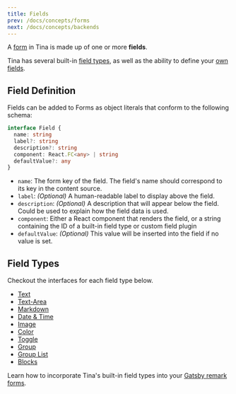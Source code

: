 ```yaml
---
title: Fields
prev: /docs/concepts/forms
next: /docs/concepts/backends
---
```


A [form](/docs/concepts/forms 'Tina Concepts: Forms') in Tina is made up of one or more **fields**.

Tina has several built-in [field types](/docs/concepts/fields#field-types), as well as the ability to define your [own fields](/docs/fields/custom-fields).

## Field Definition

Fields can be added to Forms as object literals that conform to the following schema:

```typescript
interface Field {
  name: string
  label?: string
  description?: string
  component: React.FC<any> | string
  defaultValue?: any
}
```

- `name`: The form key of the field. The field's name should correspond to its key in the content source.
- `label`: _(Optional)_ A human-readable label to display above the field.
- `description`: _(Optional)_ A description that will appear below the field. Could be used to explain how the field data is used.
- `component`: Either a React component that renders the field, or a string containing the ID of a built-in field type or custom field plugin
- `defaultValue`: _(Optional)_ This value will be inserted into the field if no value is set.

## Field Types

Checkout the interfaces for each field type below.

- [Text](/docs/fields/text)
- [Text-Area](/docs/fields/textarea)
- [Markdown](/docs/fields/markdown)
- [Date & Time](/docs/fields/date)
- [Image](/docs/fields/image)
- [Color](/docs/fields/color)
- [Toggle](/docs/fields/toggle)
- [Group](/docs/fields/group)
- [Group List](/docs/fields/group-list)
- [Blocks](/docs/fields/blocks)

Learn how to incorporate Tina's built-in field types into your [ Gatsby remark forms](/docs/gatsby/markdown#customizing-remark-forms).
